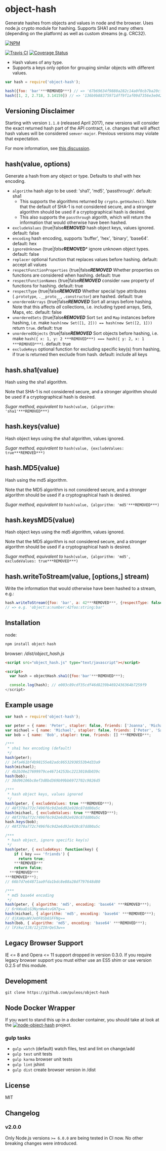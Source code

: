 # object-hash

Generate hashes from objects and values in node and the browser.  Uses node.js
crypto module for hashing.  Supports SHA1 and many others (depending on the platform)
as well as custom streams (e.g. CRC32).

[![NPM](https://nodei.co/npm/object-hash.png?downloads=true&downloadRank=true)](https://www.npmjs.com/package/object-hash)

[![Travis CI](https://secure.travis-ci.org/puleos/object-hash.png?branch=master)](https://secure.travis-ci.org/puleos/object-hash?branch=master)
[![Coverage Status](https://coveralls.io/repos/puleos/object-hash/badge.svg?branch=master&service=github)](https://coveralls.io/github/puleos/object-hash?branch=master)

* Hash values of any type.
* Supports a keys only option for grouping similar objects with different values.

```js
var hash = require('object-hash');

hash({foo: 'bar'***REMOVED***) // => '67b69634f9880a282c14a0f0cb7ba20cf5d677e9'
hash([1, 2, 2.718, 3.14159]) // => '136b9b88375971dff9f1af09d7356e3e04281951'
```

## Versioning Disclaimer

Starting with version `1.1.8` (released April 2017), new versions will consider
the exact returned hash part of the API contract, i.e. changes that will affect
hash values will be considered `semver-major`. Previous versions may violate
that expectation.

For more information, see [this discussion](https://github.com/puleos/object-hash/issues/30).

## hash(value, options)

Generate a hash from any object or type.  Defaults to sha1 with hex encoding.

* `algorithm` hash algo to be used: 'sha1', 'md5', 'passthrough'. default: sha1
  * This supports the algorithms returned by `crypto.getHashes()`. Note that the default of SHA-1 is not considered secure, and a stronger algorithm should be used if a cryptographical hash is desired.
  * This also supports the `passthrough` algorith, which will return the information that would otherwise have been hashed.
* `excludeValues` {true|false***REMOVED*** hash object keys, values ignored. default: false
* `encoding` hash encoding, supports 'buffer', 'hex', 'binary', 'base64'. default: hex
* `ignoreUnknown` {true|*false***REMOVED*** ignore unknown object types. default: false
* `replacer` optional function that replaces values before hashing. default: accept all values
* `respectFunctionProperties` {true|false***REMOVED*** Whether properties on functions are considered when hashing. default: true
* `respectFunctionNames` {true|false***REMOVED*** consider `name` property of functions for hashing. default: true
* `respectType` {true|false***REMOVED*** Whether special type attributes (`.prototype`, `.__proto__`, `.constructor`)
   are hashed. default: true
* `unorderedArrays` {true|false***REMOVED*** Sort all arrays before hashing. Note that this affects *all* collections,
   i.e. including typed arrays, Sets, Maps, etc. default: false
* `unorderedSets` {true|false***REMOVED*** Sort `Set` and `Map` instances before hashing, i.e. make
  `hash(new Set([1, 2])) == hash(new Set([2, 1]))` return `true`. default: true
* `unorderedObjects` {true|false***REMOVED*** Sort objects before hashing, i.e. make `hash({ x: 1, y: 2 ***REMOVED***) === hash({ y: 2, x: 1 ***REMOVED***)`. default: true
* `excludeKeys` optional function for excluding specific key(s) from hashing, if true is returned then exclude from hash. default: include all keys

## hash.sha1(value)

Hash using the sha1 algorithm.

Note that SHA-1 is not considered secure, and a stronger algorithm should be used if a cryptographical hash is desired.

*Sugar method, equivalent to* `hash(value, {algorithm: 'sha1'***REMOVED***)`

## hash.keys(value)

Hash object keys using the sha1 algorithm, values ignored.

*Sugar method, equivalent to* `hash(value, {excludeValues: true***REMOVED***)`

## hash.MD5(value)

Hash using the md5 algorithm.

Note that the MD5 algorithm is not considered secure, and a stronger algorithm should be used if a cryptographical hash is desired.

*Sugar method, equivalent to* `hash(value, {algorithm: 'md5'***REMOVED***)`

## hash.keysMD5(value)

Hash object keys using the md5 algorithm, values ignored.

Note that the MD5 algorithm is not considered secure, and a stronger algorithm should be used if a cryptographical hash is desired.

*Sugar method, equivalent to* `hash(value, {algorithm: 'md5', excludeValues: true***REMOVED***)`

## hash.writeToStream(value, [options,] stream)

Write the information that would otherwise have been hashed to a stream, e.g.:

```js
hash.writeToStream({foo: 'bar', a: 42***REMOVED***, {respectType: false***REMOVED***, process.stdout)
// => e.g. 'object:a:number:42foo:string:bar'
```

## Installation

node:

```js
npm install object-hash
```

browser: */dist/object_hash.js*

```html
<script src="object_hash.js" type="text/javascript"></script>

<script>
  var hash = objectHash.sha1({foo:'bar'***REMOVED***);

  console.log(hash); // e003c89cdf35cdf46d8239b4692436364b7259f9
</script>
```

## Example usage

```js
var hash = require('object-hash');

var peter = { name: 'Peter', stapler: false, friends: ['Joanna', 'Michael', 'Samir'] ***REMOVED***;
var michael = { name: 'Michael', stapler: false, friends: ['Peter', 'Samir'] ***REMOVED***;
var bob = { name: 'Bob', stapler: true, friends: [] ***REMOVED***;

/***
 * sha1 hex encoding (default)
 */
hash(peter);
// 14fa461bf4b98155e82adc86532938553b4d33a9
hash(michael);
// 4b2b30e27699979ce46714253bc2213010db039c
hash(bob);
// 38d96106bc8ef3d8bd369b99bb6972702c9826d5

/***
 * hash object keys, values ignored
 */
hash(peter, { excludeValues: true ***REMOVED***);
// 48f370a772c7496f6c9d2e6d92e920c87dd00a5c
hash(michael, { excludeValues: true ***REMOVED***);
// 48f370a772c7496f6c9d2e6d92e920c87dd00a5c
hash.keys(bob);
// 48f370a772c7496f6c9d2e6d92e920c87dd00a5c

/***
 * hash object, ignore specific key(s)
 */
hash(peter, { excludeKeys: function(key) {
    if ( key === 'friends') {
      return true;
    ***REMOVED***
    return false;
  ***REMOVED***
***REMOVED***);
// 66b7d7e64871aa9fda1bdc8e88a28df797648d80

/***
 * md5 base64 encoding
 */
hash(peter, { algorithm: 'md5', encoding: 'base64' ***REMOVED***);
// 6rkWaaDiG3NynWw4svGH7g==
hash(michael, { algorithm: 'md5', encoding: 'base64' ***REMOVED***);
// djXaWpuWVJeOF8Sb6SFFNg==
hash(bob, { algorithm: 'md5', encoding: 'base64' ***REMOVED***);
// lFzkw/IJ8/12jZI0rQeS3w==
```

## Legacy Browser Support

IE <= 8 and Opera <= 11 support dropped in version 0.3.0.  If you require
legacy browser support you must either use an ES5 shim or use version 0.2.5
of this module.

## Development

```sh-session
git clone https://github.com/puleos/object-hash
```

## Node Docker Wrapper

If you want to stand this up in a docker container, you should take at look
at the [![node-object-hash](https://github.com/bean5/node-object-hash)](https://github.com/bean5/node-object-hash) project.

### gulp tasks

* `gulp watch` (default) watch files, test and lint on change/add
* `gulp test` unit tests
* `gulp karma` browser unit tests
* `gulp lint` jshint
* `gulp dist` create browser version in /dist

## License

MIT

## Changelog

### v2.0.0

Only Node.js versions `>= 6.0.0` are being tested in CI now.
No other breaking changes were introduced.
